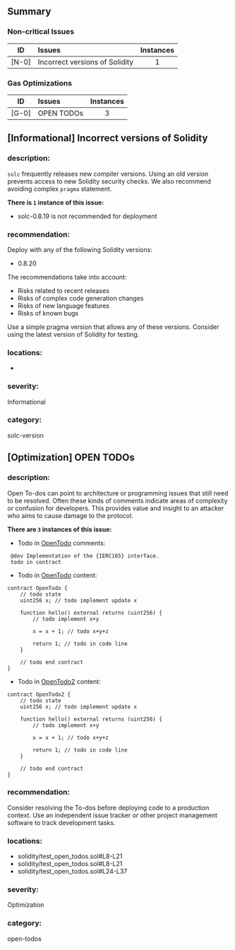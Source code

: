 ## Summary 

### Non-critical Issues

|ID|Issues|Instances|
|---|:---|:---:|
| [N-0] | Incorrect versions of Solidity | 1 |


### Gas Optimizations

|ID|Issues|Instances|
|---|:---|:---:|
| [G-0] | OPEN TODOs | 3 |



## [Informational] Incorrect versions of Solidity

### description:

`solc` frequently releases new compiler versions. Using an old version prevents access to new Solidity security checks.
We also recommend avoiding complex `pragma` statement.

**There is `1` instance of this issue:**

- solc-0.8.19 is not recommended for deployment


### recommendation:

Deploy with any of the following Solidity versions:
- 0.8.20

The recommendations take into account:
- Risks related to recent releases
- Risks of complex code generation changes
- Risks of new language features
- Risks of known bugs

Use a simple pragma version that allows any of these versions.
Consider using the latest version of Solidity for testing.

### locations:
- 

### severity:
Informational

### category:
solc-version

## [Optimization] OPEN TODOs

### description:

Open To-dos can point to architecture or programming issues that still
need to be resolved. Often these kinds of comments indicate areas of
complexity or confusion for developers. This provides value and insight
to an attacker who aims to cause damage to the protocol.


**There are `3` instances of this issue:**

- Todo in [OpenTodo](solidity/test_open_todos.sol#L8-L21) comments: 
```
 @dev Implementation of the {IERC165} interface.
 todo in contract
```
- Todo in [OpenTodo](solidity/test_open_todos.sol#L8-L21) content: 
```
contract OpenTodo {
    // todo state
    uint256 x; // todo implement update x

    function hello() external returns (uint256) {
        // todo implement x+y

        x = x + 1; // todo x+y+z

        return 1; // todo in code line
    }

    // todo end contract
}
```
- Todo in [OpenTodo2](solidity/test_open_todos.sol#L24-L37) content: 
```
contract OpenTodo2 {
    // todo state
    uint256 x; // todo implement update x

    function hello() external returns (uint256) {
        // todo implement x+y

        x = x + 1; // todo x+y+z

        return 1; // todo in code line
    }

    // todo end contract
}
```

### recommendation:

Consider resolving the To-dos before deploying code to a production
context. Use an independent issue tracker or other project management
software to track development tasks.


### locations:
- solidity/test_open_todos.sol#L8-L21
- solidity/test_open_todos.sol#L8-L21
- solidity/test_open_todos.sol#L24-L37

### severity:
Optimization

### category:
open-todos
